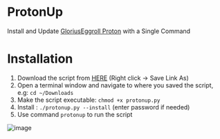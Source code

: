 # ProtonUp
Install and Update [GloriusEggroll Proton](https://github.com/GloriousEggroll/proton-ge-custom) with a Single Command

# Installation
1. Download the script from [HERE](https://github.com/AUNaseef/protonge-updater/raw/main/protonup.py) (Right click -> Save Link As)
2. Open a terminal window and navigate to where you saved the script, e.g: `cd ~/Downloads`
3. Make the script executable: `chmod +x protonup.py`
4. Install : `./protonup.py --install` (enter password if needed)
5. Use command `protonup` to run the script

![image](https://user-images.githubusercontent.com/17310513/113971542-9cc99c80-9856-11eb-8d8d-60bd8ca5300d.png)
